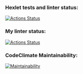 ### Hexlet tests and linter status:
[![Actions Status](https://github.com/MoldavianDron/frontend-project-lvl1/workflows/hexlet-check/badge.svg)](https://github.com/MoldavianDron/frontend-project-lvl1/actions)
### My linter status:
[![Actions Status](https://github.com/MoldavianDron/frontend-project-lvl1/workflows/linter-run/badge.svg)](https://github.com/MoldavianDron/frontend-project-lvl1/actions)
### CodeClimate Maintainability:
[![Maintainability](https://api.codeclimate.com/v1/badges/a99a88d28ad37a79dbf6/maintainability)](https://codeclimate.com/github/codeclimate/codeclimate/maintainability)